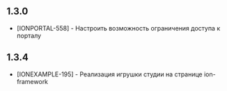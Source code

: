 ## 1.3.0

* [IONPORTAL-558] - Настроить возможность ограничения доступа к порталу

## 1.3.4

* [IONEXAMPLE-195] - Реализация игрушки студии на странице ion-framework